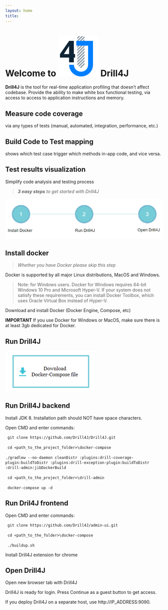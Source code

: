 ```yaml
---
layout: home
title:
---
```

# Welcome to ![image](/assets/img/drill-logo.png) Drill4J

**Drill4J** is the tool for real-time application profiling that doesn’t affect codebase. Provide the ability to make white box functional testing, via access to access to application instructions and memory.

## Measure code coverage 
via any types of tests (manual, automated, integration, performance, etc.)​
## Build Code to Test mapping
shows which test case trigger which methods in-app code, and vice versa. ​
## Test results visualization
Simplify code analysis and testing process

> _**3 easy steps** to get started with Drill4J_


![image](/assets/img/install-drill-step1.png)

## Install docker 
> _Whether you have Docker please skip this step_

Docker is supported by all major Linux distributions, MacOS and Windows.

>Note: for Windows users. Docker for Windows requires 64-bit Windows 10 Pro and Microsoft Hyper-V. 
If your system does not satisfy these requirements, you can install Docker Toolbox, which uses Oracle Virtual Box instead of Hyper-V.

Download and install Docker (Docker Engine, Compose, etc)

**IMPORTANT** If you use Docker for Windows or MacOS, make sure there is at least 3gb dedicated for Docker. 
    
## Run Drill4J

![image](/assets/img/install-drill-step2.png)

## Run Drill4J backend
Install JDK 8. Installation path should NOT have space characters.


Open CMD and enter commands:

     git clone https://github.com/Drill4J/Drill4J.git

     cd <path_to_the_project_folder>\docker-compose

    ./gradlew --no-daemon cleanDistr :plugins:drill-coverage-plugin:buildToDistr :plugins:drill-exception-plugin:buildToDistr :drill-admin:jibDockerBuild

     cd <path_to_the_project_folder>\drill-admin

     docker-compose up -d

## Run Dril4J frontend
Open CMD and enter commands:

     git clone https://github.com/Drill4J/admin-ui.git 

     cd <path_to_the_folder>\docker-compose
    
     ./buildup.sh


Install Drill4J extension for chrome

## Open Drill4J
Open new browser tab with Drill4J

Drill4J is ready for login. Press Continue as a guest button to get access. 

If you deploy Drill4J on a separate host, use http://IP_ADDRESS:9090.


